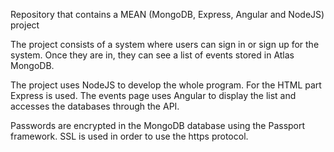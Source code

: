 Repository that contains a MEAN (MongoDB, Express, Angular and NodeJS)  project 

The project consists of a system where users can sign in or sign up for the system. Once they are in, they can see a list of events stored in Atlas MongoDB.

The project uses NodeJS to develop the whole program. For the HTML part Express is used. The events page uses Angular to display the list and accesses the databases through the API. 

Passwords are encrypted in the MongoDB database using the Passport framework. SSL is used in order to use the https protocol.